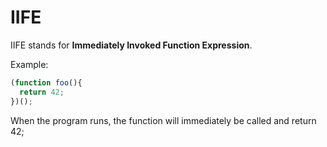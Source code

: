 # IIFE

IIFE stands for **Immediately Invoked Function Expression**.

Example:

```javascript
(function foo(){
  return 42;
})();
```

When the program runs, the function will immediately be called and return 42;
